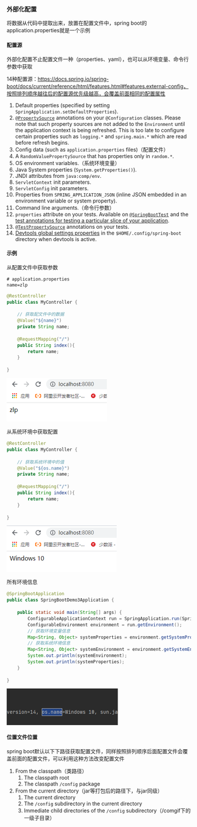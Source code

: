 ### 外部化配置

将数据从代码中提取出来，放置在配置文件中，spring boot的application.properties就是一个示例



#### 配置源

外部化配置不止配置文件一种（properties、yaml），也可以从环境变量、命令行参数中获取

14种配置源：https://docs.spring.io/spring-boot/docs/current/reference/html/features.html#features.external-config，按照排列顺序越往后的配置源优先级越高，会覆盖前面相同的配置属性

1. Default properties (specified by setting `SpringApplication.setDefaultProperties`).
2. [`@PropertySource`](https://docs.spring.io/spring-framework/docs/5.3.10/javadoc-api/org/springframework/context/annotation/PropertySource.html) annotations on your `@Configuration` classes. Please note that such property sources are not added to the `Environment` until the application context is being refreshed. This is too late to configure certain properties such as `logging.*` and `spring.main.*` which are read before refresh begins.
3. Config data (such as `application.properties` files)（配置文件）
4. A `RandomValuePropertySource` that has properties only in `random.*`.
5. OS environment variables.（系统环境变量）
6. Java System properties (`System.getProperties()`).
7. JNDI attributes from `java:comp/env`.
8. `ServletContext` init parameters.
9. `ServletConfig` init parameters.
10. Properties from `SPRING_APPLICATION_JSON` (inline JSON embedded in an environment variable or system property).
11. Command line arguments.（命令行参数）
12. `properties` attribute on your tests. Available on [`@SpringBootTest`](https://docs.spring.io/spring-boot/docs/2.5.5/api/org/springframework/boot/test/context/SpringBootTest.html) and the [test annotations for testing a particular slice of your application](https://docs.spring.io/spring-boot/docs/current/reference/html/features.html#features.testing.spring-boot-applications.autoconfigured-tests).
13. [`@TestPropertySource`](https://docs.spring.io/spring-framework/docs/5.3.10/javadoc-api/org/springframework/test/context/TestPropertySource.html) annotations on your tests.
14. [Devtools global settings properties](https://docs.spring.io/spring-boot/docs/current/reference/html/using.html#using.devtools.globalsettings) in the `$HOME/.config/spring-boot` directory when devtools is active.



#### 示例

从配置文件中获取参数

```properties
# application.properties
name=zlp
```

```java
@RestController
public class MyController {

    // 获取配文件中的数据
    @Value("${name}")
    private String name;

    @RequestMapping("/")
    public String index(){
        return name;
    }

}
```

![image-20211010145703078](image/image-20211010145703078.png)

从系统环境中获取配置

```java
@RestController
public class MyController {

    // 获取系统环境中的值
    @Value("${os.name}")
    private String name;

    @RequestMapping("/")
    public String index(){
        return name;
    }

}
```

![image-20211010145754359](image/image-20211010145754359.png)

所有环境信息

```java
@SpringBootApplication
public class SpringBootDemo3Application {

    public static void main(String[] args) {
        ConfigurableApplicationContext run = SpringApplication.run(SpringBootDemo3Application.class, args);
        ConfigurableEnvironment environment = run.getEnvironment();
        // 获取环境变量信息
        Map<String, Object> systemProperties = environment.getSystemProperties();
        // 获取系统环境信息
        Map<String, Object> systemEnvironment = environment.getSystemEnvironment();
        System.out.println(systemEnvironment);
        System.out.println(systemProperties);
    }

}
```

![image-20211010150141647](image/image-20211010150141647.png)



#### 位置文件位置

spring boot默认以下下路径获取配置文件，同样按照排列顺序后面配置文件会覆盖前面的配置文件，可以利用这种方法改变配置文件

1. From the classpath（类路径）
   1. The classpath root
   2. The classpath `/config` package
2. From the current directory（jar等打包后的路径下，与jar同级）
   1. The current directory
   2. The `/config` subdirectory in the current directory
   3. Immediate child directories of the `/config` subdirectory（/comgif下的一级子目录）



